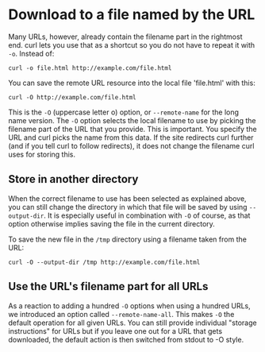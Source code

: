 # Download to a file named by the URL

Many URLs, however, already contain the filename part in the rightmost end.
curl lets you use that as a shortcut so you do not have to repeat it with
`-o`. Instead of:

    curl -o file.html http://example.com/file.html

You can save the remote URL resource into the local file 'file.html' with
this:

    curl -O http://example.com/file.html

This is the `-O` (uppercase letter o) option, or `--remote-name` for the long
name version. The `-O` option selects the local filename to use by picking the
filename part of the URL that you provide. This is important. You specify the
URL and curl picks the name from this data. If the site redirects curl further
(and if you tell curl to follow redirects), it does not change the filename
curl uses for storing this.

## Store in another directory

When the correct filename to use has been selected as explained above, you can
still change the directory in which that file will be saved by using
`--output-dir`. It is especially useful in combination with `-O` of course, as
that option otherwise implies saving the file in the current directory.

To save the new file in the `/tmp` directory using a filename taken from the
URL:

    curl -O --output-dir /tmp http://example.com/file.html

## Use the URL's filename part for all URLs

As a reaction to adding a hundred `-O` options when using a hundred URLs, we
introduced an option called `--remote-name-all`. This makes `-O` the default
operation for all given URLs. You can still provide individual "storage
instructions" for URLs but if you leave one out for a URL that gets
downloaded, the default action is then switched from stdout to -O style.
